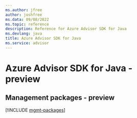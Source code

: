 ```yaml
---
ms.author: jfree
author: joshfree
ms.data: 09/08/2022
ms.topic: reference
description: Reference for Azure Advisor SDK for Java
ms.devlang: java
title: Azure Advisor SDK for Java
ms.service: advisor
---
```

# Azure Advisor SDK for Java - preview

## Management packages - preview
[!INCLUDE [mgmt-packages](advisor-mgmt-index.md)]